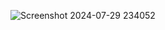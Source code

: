 ![Screenshot 2024-07-29 234052](https://github.com/user-attachments/assets/369b2b2f-2378-49ee-9397-e35142838844)
